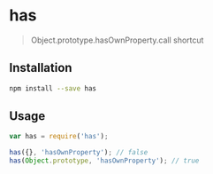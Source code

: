 # has

> Object.prototype.hasOwnProperty.call shortcut

## Installation

```bash
npm install --save has
```

## Usage

```javascript
var has = require('has');

has({}, 'hasOwnProperty'); // false
has(Object.prototype, 'hasOwnProperty'); // true
```

